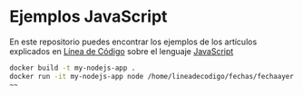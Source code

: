 # Ejemplos JavaScript
En este repositorio puedes encontrar los ejemplos de los artículos explicados en [Línea de Código][1] sobre el lenguaje [JavaScript][2]

[1]: http://lineadecodigo.com "Aprende a Programar"
[2]: http://lineadecodigo.com/categoria/javascript


~~~sh
docker build -t my-nodejs-app .
docker run -it my-nodejs-app node /home/lineadecodigo/fechas/fechaayer.js
~~